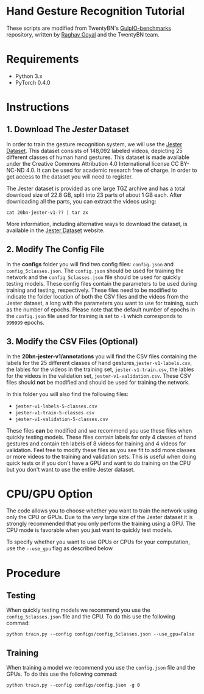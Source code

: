 # Hand Gesture Recognition Tutorial

These scripts are modified from TwentyBN's [GulpIO-benchmarks](https://github.com/TwentyBN/GulpIO-benchmarks) repository, written by [Raghav Goyal](https://github.com/raghavgoyal14) and the TwentyBN team.

# Requirements

- Python 3.x
- PyTorch 0.4.0

# Instructions

## 1. Download The *Jester* Dataset

In order to train the gesture recognition system, we will use the [Jester Dataset](https://www.twentybn.com/datasets/jester). This dataset consists of 148,092 labeled videos, depicting 25 different classes of human hand gestures. This dataset is made available under the Creative Commons Attribution 4.0 International license CC BY-NC-ND 4.0. It can be used for academic research free of charge. In order to get access to the dataset you will need to register.

The Jester dataset is provided as one large TGZ archive and has a total download size of 22.8 GB, split into 23 parts of about 1 GB each. After downloading all the parts, you can extract the videos using:

`cat 20bn-jester-v1-?? | tar zx`

More information, including alternative ways to download the dataset, is available in the [Jester Dataset](https://www.twentybn.com/datasets/jester) website. 

## 2. Modify The Config File

In the **configs** folder you will find two config files: `config.json` and `config_5classes.json`. The `config.json` should be used for training the network and the `config_5classes.json` file should be used for quickly testing models. These config files contain the parameters to be used during training and testing, respectively. These files need to be modified to indicate the folder location of both the CSV files and the videos from the Jester dataset, a long with the parameters you want to use for training, such as the number of epochs. Please note that the default number of epochs in the `config.json` file used for training is set to `-1` which corresponds to `999999` epochs. 

## 3. Modify the CSV Files (Optional)

In the **20bn-jester-v1/annotations** you will find the CSV files containing the labels for the 25 different classes of hand gestures,`jester-v1-labels.csv`, the lables for the videos in the training set, `jester-v1-train.csv`, the lables for the videos in the validation set, `jester-v1-validation.csv`. These CSV files should **not** be modified and should be used for training the network.

In this folder you will also find the following files:
* `jester-v1-labels-5-classes.csv`
* `jester-v1-train-5-classes.csv`
* `jester-v1-validation-5-classes.csv`

These files **can** be modified and we recommend you use these files when quickly testing models. These files contain labels for only 4 classes of hand gestures and contain teh labels of 8 videos for training and 4 videos for validation. Feel free to modify these files as you see fit to add more classes or more videos to the training and validation sets. This is useful when doing quick tests or if you don't have a GPU and want to do training on the CPU but you don't want to use the entire Jester dataset. 


# CPU/GPU Option

The code allows you to choose whether you want to train the network using only the CPU or GPUs. Due to the very large size of the Jester dataset it is strongly recommended that you only perform the training using a GPU. The CPU mode is favorable when you just want to quickly test models. 

To specify whether you want to use GPUs or CPUs for your computation, use the `--use_gpu` flag as described below.

# Procedure

## Testing

When quickly testing models we recommend you use the `config_5classes.json` file and the CPU. To do this use the following commad:

`python train.py --config configs/config_5classes.json --use_gpu=False`

## Training

When training a model we recommend you use the `config.json` file and the GPUs. To do this use the following commad:

`python train.py --config configs/config.json -g 0`




